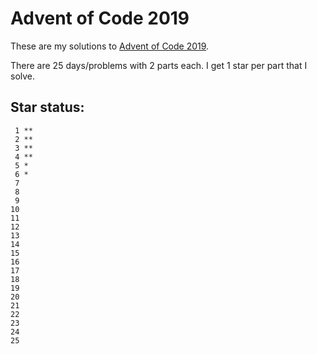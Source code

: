 # Advent of Code 2019

These are my solutions to [Advent of Code 2019](https://adventofcode.com/2019).

There are 25 days/problems with 2 parts each. I get 1 star per part that I solve.

## Star status:

```
 1 **
 2 **
 3 **
 4 **
 5 *
 6 *
 7
 8
 9
10
11
12
13
14
15
16
17
18
19
20
21
22
23
24
25
```
